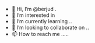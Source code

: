 - 👋 Hi, I’m @berjud .
- 👀 I’m interested in 
- 🌱 I’m currently learning ..
- 💞️ I’m looking to collaborate on ..
- 📫 How to reach me .....

<!---
berjud/berjud is a ✨ special ✨ repository because its `README.md` (this file) appears on your GitHub profile.
You can click the Preview link to take a look at your changes.
--->
